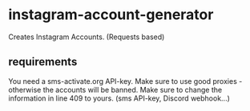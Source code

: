 # instagram-account-generator
Creates Instagram Accounts. (Requests based)

## requirements
You need a sms-activate.org API-key.
Make sure to use good proxies - otherwise the accounts will be banned.
Make sure to change the information in line 409 to yours. (sms API-key, Discord webhook...)

